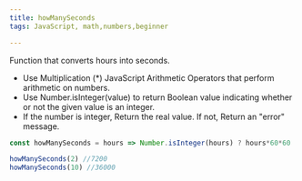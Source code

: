 ```yaml
---
title: howManySeconds
tags: JavaScript, math,numbers,beginner

---
```

Function that converts hours into seconds.

- Use Multiplication (*) JavaScript Arithmetic Operators that perform arithmetic on numbers.
- Use Number.isInteger(value) to return Boolean value indicating whether or not the given value is an integer.
- If the number is integer, Return the real value. If not, Return an "error" message.


```js
const howManySeconds = hours => Number.isInteger(hours) ? hours*60*60 : "error";
```

```js
howManySeconds(2) //7200
howManySeconds(10) //36000
```
